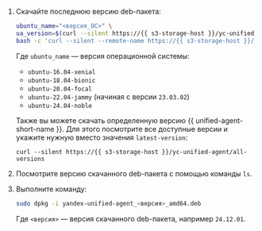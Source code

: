 1. Скачайте последнюю версию deb-пакета:

    ```bash
    ubuntu_name="<версия_ОС>" \
    ua_version=$(curl --silent https://{{ s3-storage-host }}/yc-unified-agent/latest-version) \
    bash -c 'curl --silent --remote-name https://{{ s3-storage-host }}/yc-unified-agent/releases/${ua_version}/deb/${ubuntu_name}/yandex-unified-agent_${ua_version}_amd64.deb'
    ```

    Где `ubuntu_name` — версия операционной системы:

      * `ubuntu-16.04-xenial`
      * `ubuntu-18.04-bionic`
      * `ubuntu-20.04-focal`
      * `ubuntu-22.04-jammy` (начиная с версии `23.03.02`)
      * `ubuntu-24.04-noble`

    Также вы можете скачать определенную версию {{ unified-agent-short-name }}. Для этого посмотрите все доступные версии и укажите нужную вместо значения `latest-version`:

    ```(bash)
    curl --silent https://{{ s3-storage-host }}/yc-unified-agent/all-versions
    ```

1. Посмотрите версию скачанного deb-пакета с помощью команды `ls`.
1. Выполните команду:

    ```bash
    sudo dpkg -i yandex-unified-agent_<версия>_amd64.deb
    ```

    Где `<версия>` — версия скачанного deb-пакета, например `24.12.01`.